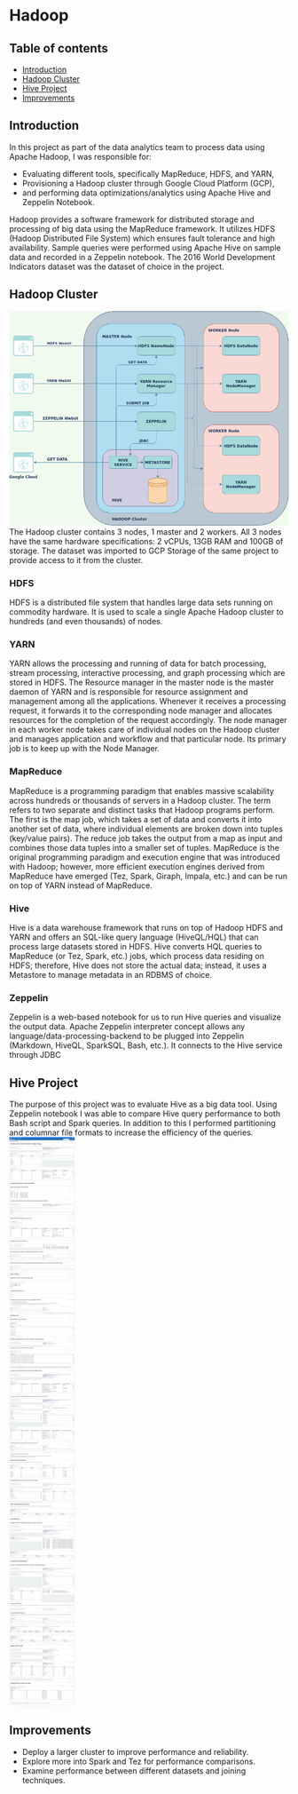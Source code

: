 # Hadoop
## Table of contents
* [Introduction](##Introduction)
* [Hadoop Cluster](##HadoopCluster)
* [Hive Project](##HiveProject)
* [Improvements](##Improvements)

## Introduction
In this project as part of the data analytics team to process data using Apache Hadoop, I was responsible for:
- Evaluating different tools, specifically MapReduce, HDFS, and YARN,
- Provisioning a Hadoop cluster through Google Cloud Platform (GCP),
- and performing data optimizations/analytics using Apache Hive and Zeppelin Notebook.

Hadoop provides a software framework for distributed storage and processing of big data using the MapReduce framework. It utilizes HDFS (Hadoop Distributed File System) which ensures fault tolerance and high availability. Sample queries were performed using Apache Hive on sample data and recorded in a Zeppelin notebook. The 2016 World Development Indicators dataset was the dataset of choice in the project. 

## Hadoop Cluster
![](./assets/clusterDiagram.png)
The Hadoop cluster contains 3 nodes, 1 master and 2 workers. All 3 nodes have the same hardware specifications: 2 vCPUs, 13GB RAM and 100GB of storage. The dataset was imported to GCP Storage of the same project to provide access to it from the cluster.

### HDFS
HDFS is a distributed file system that handles large data sets running on commodity hardware. It is used to scale a single Apache Hadoop 
cluster to hundreds (and even thousands) of nodes.

### YARN
YARN allows the processing and running of data for batch processing, stream processing, interactive processing, and graph processing which are stored in HDFS. The Resource manager in the master node is the master daemon of YARN and is responsible for resource assignment and management among all the applications. Whenever it receives a processing request, it forwards it to the corresponding node manager and allocates resources for the completion of the request accordingly. The node manager in each worker node takes care of individual nodes on the Hadoop cluster and manages application and workflow and that particular node. Its primary job is to keep up with the Node Manager.

### MapReduce
MapReduce is a programming paradigm that enables massive scalability across hundreds or thousands of servers in a Hadoop cluster. The term refers to two separate and distinct tasks that Hadoop programs perform. The first is the map job, which takes a set of data and converts it into another set of data, where individual elements are broken down into tuples (key/value pairs). The reduce job takes the output from a map as input and combines those data tuples into a smaller set of tuples. MapReduce is the original programming paradigm and execution engine that was introduced with Hadoop; however, more efficient execution engines derived from MapReduce have emerged (Tez, Spark, Giraph, Impala, etc.) and can be run on top of YARN instead of MapReduce.

### Hive
Hive is a data warehouse framework that runs on top of Hadoop HDFS and YARN and offers an SQL-like query language (HiveQL/HQL) that can process large datasets stored in HDFS. Hive converts HQL queries to MapReduce (or Tez, Spark, etc.) jobs, which process data residing on HDFS; therefore, Hive does not store the actual data; instead, it uses a Metastore to manage metadata in an RDBMS of choice.

### Zeppelin

Zeppelin is a web-based notebook for us to run Hive queries and visualize the output data. Apache Zeppelin interpreter concept allows any language/data-processing-backend to be plugged into Zeppelin (Markdown, HiveQL, SparkSQL, Bash, etc.). It connects to the Hive service through JDBC


## Hive Project
The purpose of this project was to evaluate Hive as a big data tool. Using Zeppelin notebook I was able to compare Hive query performance 
to both Bash script and Spark queries. In addition to this I performed partitioning and columnar file formats to increase the efficiency of 
the queries.
![](./assets/zeppelinNotebook.png)

## Improvements
- Deploy a larger cluster to improve performance and reliability.
- Explore more into Spark and Tez for performance comparisons.
- Examine performance between different datasets and joining techniques.
